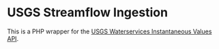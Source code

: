 USGS Streamflow Ingestion
==========================

This is a PHP wrapper for the [USGS Waterservices Instantaneous Values API](http://waterservices.usgs.gov/rest/IV-Service.html "United States Geological Survey").


